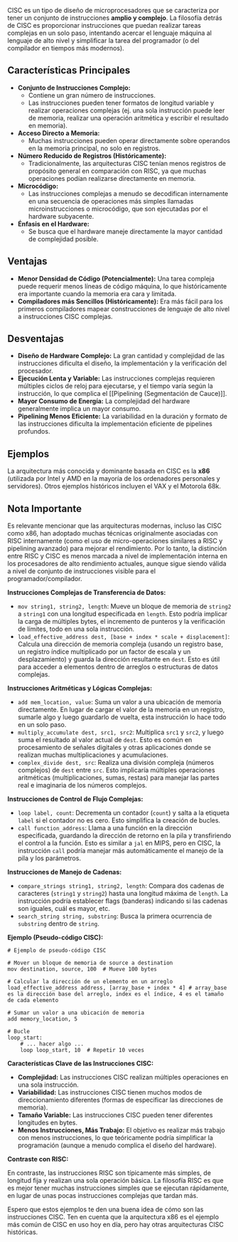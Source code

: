 CISC es un tipo de diseño de microprocesadores que se caracteriza por tener un conjunto de instrucciones **amplio y complejo**. La filosofía detrás de CISC es proporcionar instrucciones que puedan realizar tareas complejas en un solo paso, intentando acercar el lenguaje máquina al lenguaje de alto nivel y simplificar la tarea del programador (o del compilador en tiempos más modernos).

## Características Principales

*   **Conjunto de Instrucciones Complejo:**
    *   Contiene un gran número de instrucciones.
    *   Las instrucciones pueden tener formatos de longitud variable y realizar operaciones complejas (ej. una sola instrucción puede leer de memoria, realizar una operación aritmética y escribir el resultado en memoria).
*   **Acceso Directo a Memoria:**
    *   Muchas instrucciones pueden operar directamente sobre operandos en la memoria principal, no solo en registros.
*   **Número Reducido de Registros (Históricamente):**
    *   Tradicionalmente, las arquitecturas CISC tenían menos registros de propósito general en comparación con RISC, ya que muchas operaciones podían realizarse directamente en memoria.
*   **Microcódigo:**
    *   Las instrucciones complejas a menudo se decodifican internamente en una secuencia de operaciones más simples llamadas microinstrucciones o microcódigo, que son ejecutadas por el hardware subyacente.
*   **Énfasis en el Hardware:**
    *   Se busca que el hardware maneje directamente la mayor cantidad de complejidad posible.

## Ventajas

*   **Menor Densidad de Código (Potencialmente):** Una tarea compleja puede requerir menos líneas de código máquina, lo que históricamente era importante cuando la memoria era cara y limitada.
*   **Compiladores más Sencillos (Históricamente):** Era más fácil para los primeros compiladores mapear construcciones de lenguaje de alto nivel a instrucciones CISC complejas.

## Desventajas

*   **Diseño de Hardware Complejo:** La gran cantidad y complejidad de las instrucciones dificulta el diseño, la implementación y la verificación del procesador.
*   **Ejecución Lenta y Variable:** Las instrucciones complejas requieren múltiples ciclos de reloj para ejecutarse, y el tiempo varía según la instrucción, lo que complica el [[Pipelining (Segmentación de Cauce)]].
*   **Mayor Consumo de Energía:** La complejidad del hardware generalmente implica un mayor consumo.
*   **Pipelining Menos Eficiente:** La variabilidad en la duración y formato de las instrucciones dificulta la implementación eficiente de pipelines profundos.

## Ejemplos

La arquitectura más conocida y dominante basada en CISC es la **x86** (utilizada por Intel y AMD en la mayoría de los ordenadores personales y servidores). Otros ejemplos históricos incluyen el VAX y el Motorola 68k.

## Nota Importante

Es relevante mencionar que las arquitecturas modernas, incluso las CISC como x86, han adoptado muchas técnicas originalmente asociadas con RISC internamente (como el uso de micro-operaciones similares a RISC y pipelining avanzado) para mejorar el rendimiento. Por lo tanto, la distinción entre RISC y CISC es menos marcada a nivel de implementación interna en los procesadores de alto rendimiento actuales, aunque sigue siendo válida a nivel de conjunto de instrucciones visible para el programador/compilador.


**Instrucciones Complejas de Transferencia de Datos:**

*   `mov string1, string2, length`:  Mueve un bloque de memoria de `string2` a `string1` con una longitud especificada en `length`.  Esto podría implicar la carga de múltiples bytes, el incremento de punteros y la verificación de límites, todo en una sola instrucción.
*   `load_effective_address dest, [base + index * scale + displacement]`: Calcula una dirección de memoria compleja (usando un registro base, un registro índice multiplicado por un factor de escala y un desplazamiento) y guarda la dirección resultante en `dest`.  Esto es útil para acceder a elementos dentro de arreglos o estructuras de datos complejas.

**Instrucciones Aritméticas y Lógicas Complejas:**

*   `add mem_location, value`: Suma un valor a una ubicación de memoria directamente.  En lugar de cargar el valor de la memoria en un registro, sumarle algo y luego guardarlo de vuelta, esta instrucción lo hace todo en un solo paso.
*   `multiply_accumulate dest, src1, src2`: Multiplica `src1` y `src2`, y luego suma el resultado al valor actual de `dest`.  Esto es común en procesamiento de señales digitales y otras aplicaciones donde se realizan muchas multiplicaciones y acumulaciones.
*   `complex_divide dest, src`: Realiza una división compleja (números complejos) de `dest` entre `src`.  Esto implicaría múltiples operaciones aritméticas (multiplicaciones, sumas, restas) para manejar las partes real e imaginaria de los números complejos.

**Instrucciones de Control de Flujo Complejas:**

*   `loop label, count`: Decrementa un contador (`count`) y salta a la etiqueta `label` si el contador no es cero.  Esto simplifica la creación de bucles.
*   `call function_address`: Llama a una función en la dirección especificada, guardando la dirección de retorno en la pila y transfiriendo el control a la función.  Esto es similar a `jal` en MIPS, pero en CISC, la instrucción `call` podría manejar más automáticamente el manejo de la pila y los parámetros.

**Instrucciones de Manejo de Cadenas:**

*   `compare_strings string1, string2, length`: Compara dos cadenas de caracteres (`string1` y `string2`) hasta una longitud máxima de `length`.  La instrucción podría establecer flags (banderas) indicando si las cadenas son iguales, cuál es mayor, etc.
*   `search_string string, substring`: Busca la primera ocurrencia de `substring` dentro de `string`.

**Ejemplo (Pseudo-código CISC):**

```assembly
# Ejemplo de pseudo-código CISC

# Mover un bloque de memoria de source a destination
mov destination, source, 100  # Mueve 100 bytes

# Calcular la dirección de un elemento en un arreglo
load_effective_address address, [array_base + index * 4] # array_base es la dirección base del arreglo, index es el índice, 4 es el tamaño de cada elemento

# Sumar un valor a una ubicación de memoria
add memory_location, 5

# Bucle
loop_start:
    # ... hacer algo ...
    loop loop_start, 10  # Repetir 10 veces
```

**Características Clave de las Instrucciones CISC:**

*   **Complejidad:**  Las instrucciones CISC realizan múltiples operaciones en una sola instrucción.
*   **Variabilidad:**  Las instrucciones CISC tienen muchos modos de direccionamiento diferentes (formas de especificar las direcciones de memoria).
*   **Tamaño Variable:**  Las instrucciones CISC pueden tener diferentes longitudes en bytes.
*   **Menos Instrucciones, Más Trabajo:**  El objetivo es realizar más trabajo con menos instrucciones, lo que teóricamente podría simplificar la programación (aunque a menudo complica el diseño del hardware).

**Contraste con RISC:**

En contraste, las instrucciones RISC son típicamente más simples, de longitud fija y realizan una sola operación básica.  La filosofía RISC es que es mejor tener muchas instrucciones simples que se ejecutan rápidamente, en lugar de unas pocas instrucciones complejas que tardan más.

Espero que estos ejemplos te den una buena idea de cómo son las instrucciones CISC.  Ten en cuenta que la arquitectura x86 es el ejemplo más común de CISC en uso hoy en día, pero hay otras arquitecturas CISC históricas.
